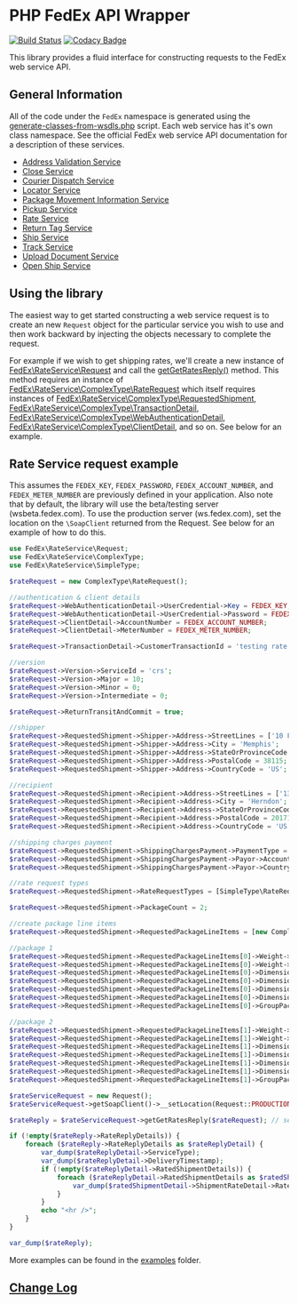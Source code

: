 # PHP FedEx API Wrapper

[![Build Status](https://travis-ci.org/JeremyDunn/php-fedex-api-wrapper.svg?branch=master)](https://travis-ci.org/JeremyDunn/php-fedex-api-wrapper)
[![Codacy Badge](https://api.codacy.com/project/badge/Grade/ee5bdc605dfd44d0a590ea1dfc031421)](https://www.codacy.com/app/JeremyDunn/php-fedex-api-wrapper?utm_source=github.com&utm_medium=referral&utm_content=JeremyDunn/php-fedex-api-wrapper&utm_campaign=badger)

This library provides a fluid interface for constructing requests to the FedEx web service API.

## General Information

All of the code under the `FedEx` namespace is generated using the [generate-classes-from-wsdls.php](util/generate-classes-from-wsdls.php) script.
Each web service has it's own class namespace. See the official FedEx web service API documentation for a description of these services.

* [Address Validation Service](src/FedEx/AddressValidationService)
* [Close Service](src/FedEx/CloseService)
* [Courier Dispatch Service](src/FedEx/CourierDispatchService)
* [Locator Service](src/FedEx/LocatorService)
* [Package Movement Information Service](src/FedEx/PackageMovementInformationService)
* [Pickup Service](src/FedEx/PickupService)
* [Rate Service](src/FedEx/RateService)
* [Return Tag Service](src/FedEx/ReturnTagService)
* [Ship Service](src/FedEx/ShipService)
* [Track Service](src/FedEx/TrackService)
* [Upload Document Service](src/FedEx/UploadDocumentService)
* [Open Ship Service](src/FedEx/OpenShipService)

## Using the library

The easiest way to get started constructing a web service request is to create an new `Request` object for the particular service you wish to use and then work backward by injecting the objects necessary to complete the request. 

For example if we wish to get shipping rates, we'll create a new instance of [FedEx\RateService\Request](src/FedEx/RateService/Request.php) and call the [getGetRatesReply()](src/FedEx/RateService/Request.php#L61) method. This method requires an instance of [FedEx\RateService\ComplexType\RateRequest](src/FedEx/RateService/ComplexType/RateRequest.php) which itself requires instances of [FedEx\RateService\ComplexType\RequestedShipment](src/FedEx/RateService/ComplexType/RequestedShipment.php), [FedEx\RateService\ComplexType\TransactionDetail](src/FedEx/RateService/ComplexType/TransactionDetail.php), [FedEx\RateService\ComplexType\WebAuthenticationDetail](src/FedEx/RateService/ComplexType/WebAuthenticationDetail.php), [FedEx\RateService\ComplexType\ClientDetail](src/FedEx/RateService/ComplexType/ClientDetail.php), and so on. See below for an example.

## Rate Service request example

This assumes the `FEDEX_KEY`, `FEDEX_PASSWORD`, `FEDEX_ACCOUNT_NUMBER`, and `FEDEX_METER_NUMBER` are previously defined in your application.
Also note that by default, the library will use the beta/testing server (wsbeta.fedex.com). To use the production server (ws.fedex.com), set the location on the `\SoapClient` returned from the Request. See below for an example of how to do this. 

```php
use FedEx\RateService\Request;
use FedEx\RateService\ComplexType;
use FedEx\RateService\SimpleType;

$rateRequest = new ComplexType\RateRequest();

//authentication & client details
$rateRequest->WebAuthenticationDetail->UserCredential->Key = FEDEX_KEY;
$rateRequest->WebAuthenticationDetail->UserCredential->Password = FEDEX_PASSWORD;
$rateRequest->ClientDetail->AccountNumber = FEDEX_ACCOUNT_NUMBER;
$rateRequest->ClientDetail->MeterNumber = FEDEX_METER_NUMBER;

$rateRequest->TransactionDetail->CustomerTransactionId = 'testing rate service request';

//version
$rateRequest->Version->ServiceId = 'crs';
$rateRequest->Version->Major = 10;
$rateRequest->Version->Minor = 0;
$rateRequest->Version->Intermediate = 0;

$rateRequest->ReturnTransitAndCommit = true;

//shipper
$rateRequest->RequestedShipment->Shipper->Address->StreetLines = ['10 Fed Ex Pkwy'];
$rateRequest->RequestedShipment->Shipper->Address->City = 'Memphis';
$rateRequest->RequestedShipment->Shipper->Address->StateOrProvinceCode = 'TN';
$rateRequest->RequestedShipment->Shipper->Address->PostalCode = 38115;
$rateRequest->RequestedShipment->Shipper->Address->CountryCode = 'US';

//recipient
$rateRequest->RequestedShipment->Recipient->Address->StreetLines = ['13450 Farmcrest Ct'];
$rateRequest->RequestedShipment->Recipient->Address->City = 'Herndon';
$rateRequest->RequestedShipment->Recipient->Address->StateOrProvinceCode = 'VA';
$rateRequest->RequestedShipment->Recipient->Address->PostalCode = 20171;
$rateRequest->RequestedShipment->Recipient->Address->CountryCode = 'US';

//shipping charges payment
$rateRequest->RequestedShipment->ShippingChargesPayment->PaymentType = SimpleType\PaymentType::_SENDER;
$rateRequest->RequestedShipment->ShippingChargesPayment->Payor->AccountNumber = FEDEX_ACCOUNT_NUMBER;
$rateRequest->RequestedShipment->ShippingChargesPayment->Payor->CountryCode = 'US';

//rate request types
$rateRequest->RequestedShipment->RateRequestTypes = [SimpleType\RateRequestType::_ACCOUNT, SimpleType\RateRequestType::_LIST];

$rateRequest->RequestedShipment->PackageCount = 2;

//create package line items
$rateRequest->RequestedShipment->RequestedPackageLineItems = [new ComplexType\RequestedPackageLineItem(), new ComplexType\RequestedPackageLineItem()];

//package 1
$rateRequest->RequestedShipment->RequestedPackageLineItems[0]->Weight->Value = 2;
$rateRequest->RequestedShipment->RequestedPackageLineItems[0]->Weight->Units = SimpleType\WeightUnits::_LB;
$rateRequest->RequestedShipment->RequestedPackageLineItems[0]->Dimensions->Length = 10;
$rateRequest->RequestedShipment->RequestedPackageLineItems[0]->Dimensions->Width = 10;
$rateRequest->RequestedShipment->RequestedPackageLineItems[0]->Dimensions->Height = 3;
$rateRequest->RequestedShipment->RequestedPackageLineItems[0]->Dimensions->Units = SimpleType\LinearUnits::_IN;
$rateRequest->RequestedShipment->RequestedPackageLineItems[0]->GroupPackageCount = 1;

//package 2
$rateRequest->RequestedShipment->RequestedPackageLineItems[1]->Weight->Value = 5;
$rateRequest->RequestedShipment->RequestedPackageLineItems[1]->Weight->Units = SimpleType\WeightUnits::_LB;
$rateRequest->RequestedShipment->RequestedPackageLineItems[1]->Dimensions->Length = 20;
$rateRequest->RequestedShipment->RequestedPackageLineItems[1]->Dimensions->Width = 20;
$rateRequest->RequestedShipment->RequestedPackageLineItems[1]->Dimensions->Height = 10;
$rateRequest->RequestedShipment->RequestedPackageLineItems[1]->Dimensions->Units = SimpleType\LinearUnits::_IN;
$rateRequest->RequestedShipment->RequestedPackageLineItems[1]->GroupPackageCount = 1;

$rateServiceRequest = new Request();
$rateServiceRequest->getSoapClient()->__setLocation(Request::PRODUCTION_URL); //use production URL

$rateReply = $rateServiceRequest->getGetRatesReply($rateRequest); // send true as the 2nd argument to return the SoapClient's stdClass response.

if (!empty($rateReply->RateReplyDetails)) {
    foreach ($rateReply->RateReplyDetails as $rateReplyDetail) {
        var_dump($rateReplyDetail->ServiceType);
        var_dump($rateReplyDetail->DeliveryTimestamp);
        if (!empty($rateReplyDetail->RatedShipmentDetails)) {
            foreach ($rateReplyDetail->RatedShipmentDetails as $ratedShipmentDetail) {
                var_dump($ratedShipmentDetail->ShipmentRateDetail->RateType . ": " . $ratedShipmentDetail->ShipmentRateDetail->TotalNetCharge->Amount);
            }
        }
        echo "<hr />";
    }
}

var_dump($rateReply);

```

More examples can be found in the [examples](examples) folder.

## [Change Log](CHANGELOG.md)


